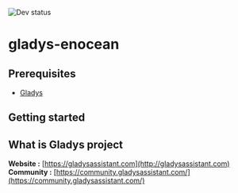 ![Dev status](https://img.shields.io/badge/status-development-orange.svg)

# gladys-enocean


Prerequisites
-------------

- [Gladys](http://gladysassistant.com) 

Getting started
-------------



####

What is Gladys project
-------------

**Website :** [https://gladysassistant.com](http://gladysassistant.com) <br>
**Community :** [https://community.gladysassistant.com/](https://community.gladysassistant.com/)
